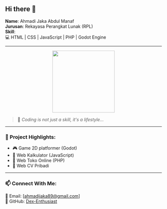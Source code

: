## Hi there 👋

**Name**: Ahmadi Jaka Abdul Manaf  
**Jurusan**: Rekayasa Perangkat Lunak (RPL)  
**Skill**:  
💻 HTML | CSS | JavaScript | PHP | Godot Engine

---

<p align="center">
  <img src="https://i.imgur.com/BakRJw3.gif" width="200"/>
</p>


> 🚀 *Coding is not just a skill, it's a lifestyle...*

---

### 📌 Project Highlights:
- 🎮 Game 2D platformer (Godot)
- 🧮 Web Kalkulator (JavaScript)
- 🛒 Web Toko Online (PHP)
- 📄 Web CV Pribadi

---

### 📫 Connect With Me:
📧 Email: [ahmadijaka89@gmail.com]  
📎 GitHub: [Dex-Enthusiast](https://github.com/Dex-Enthusiast)

<!--
**Dex-Enthusiast/Dex-Enthusiast** is a ✨ _special_ ✨ repository because its `README.md` (this file) appears on your GitHub profile.

Here are some ideas to get you started:

- 🔭 I’m currently working on ...
- 🌱 I’m currently learning ...
- 👯 I’m looking to collaborate on ...
- 🤔 I’m looking for help with ...
- 💬 Ask me about ...
- 📫 How to reach me: ...
- 😄 Pronouns: ...
- ⚡ Fun fact: ...
-->
